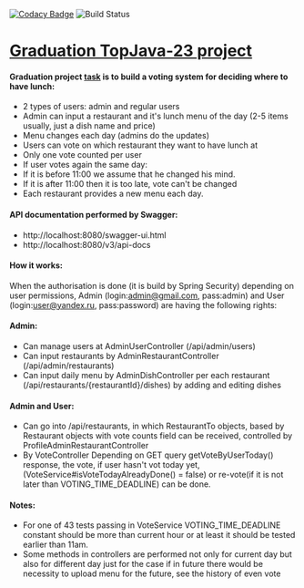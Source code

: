 [![Codacy Badge](https://app.codacy.com/project/badge/Grade/487c3e0b18af4e85869a333de12d627b)](https://www.codacy.com/gh/NikeMirum/restaurant-voting/dashboard?utm_source=github.com&amp;utm_medium=referral&amp;utm_content=NikeMirum/restaurant-voting&amp;utm_campaign=Badge_Grade)
![Build Status](https://travis-ci.com/NikeMirum/restaurant-voting.svg?branch=master)

[Graduation TopJava-23 project](https://javaops.ru/7view/topjava2)
===============================

#### Graduation project [task](https://github.com/JavaOPs/topjava/blob/master/graduation.md) is to build a voting system for deciding where to have lunch:
- 2 types of users: admin and regular users
- Admin can input a restaurant and it's lunch menu of the day (2-5 items usually, just a dish name and price)
- Menu changes each day (admins do the updates)
- Users can vote on which restaurant they want to have lunch at
- Only one vote counted per user
- If user votes again the same day:
- If it is before 11:00 we assume that he changed his mind.
- If it is after 11:00 then it is too late, vote can't be changed
- Each restaurant provides a new menu each day.

#### API documentation performed by Swagger:
- http://localhost:8080/swagger-ui.html
- http://localhost:8080/v3/api-docs

#### How it works:
When the authorisation is done (it is build by Spring Security) depending on user permissions,
Admin (login:admin@gmail.com, pass:admin) and User (login:user@yandex.ru, pass:password) are having the following rights: 

#### Admin:
- Can manage users at AdminUserController (/api/admin/users)
- Can input restaurants by AdminRestaurantController (/api/admin/restaurants)
- Can input daily menu by AdminDishController per each restaurant (/api/restaurants/{restaurantId}/dishes)
by adding and editing dishes

#### Admin and User:
- Can go into /api/restaurants, in which RestaurantTo objects, based by Restaurant objects with vote counts field 
can be received, controlled by ProfileAdminRestaurantController
- By VoteController Depending on GET query getVoteByUserToday() response, the vote, if user hasn't vot today yet,
  (VoteService#isVoteTodayAlreadyDone() = false) or re-vote(if it is not later than VOTING_TIME_DEADLINE) can be done.

#### Notes:
- For one of 43 tests passing in VoteService VOTING_TIME_DEADLINE constant should be more than current hour
or at least it should be tested earlier than 11am.
- Some methods in controllers are performed not only for current day but also for different day
just for the case if in future there would be necessity to upload menu for the future, see the history of even vote